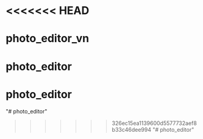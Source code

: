 <<<<<<< HEAD
=======
# photo_editor_vn
# photo_editor
# photo_editor
"# photo_editor" 
>>>>>>> 326ec15ea1139600d5577732aef8b33c46dee994
"# photo_editor" 
